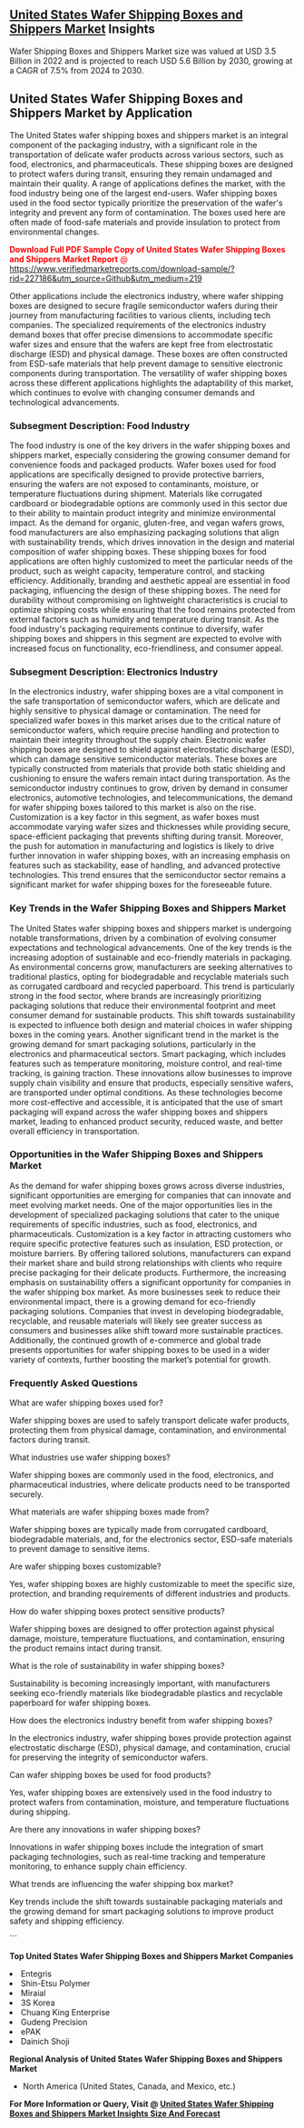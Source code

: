 <h2><a href="https://www.verifiedmarketreports.com/download-sample/?rid=227186&amp;utm_source=Github&amp;utm_medium=219" target="_blank">United States Wafer Shipping Boxes and Shippers Market</a> Insights</h2><p>Wafer Shipping Boxes and Shippers Market size was valued at USD 3.5 Billion in 2022 and is projected to reach USD 5.6 Billion by 2030, growing at a CAGR of 7.5% from 2024 to 2030.</p><p> <h2>United States Wafer Shipping Boxes and Shippers Market by Application</h2> <p>The United States wafer shipping boxes and shippers market is an integral component of the packaging industry, with a significant role in the transportation of delicate wafer products across various sectors, such as food, electronics, and pharmaceuticals. These shipping boxes are designed to protect wafers during transit, ensuring they remain undamaged and maintain their quality. A range of applications defines the market, with the food industry being one of the largest end-users. Wafer shipping boxes used in the food sector typically prioritize the preservation of the wafer's integrity and prevent any form of contamination. The boxes used here are often made of food-safe materials and provide insulation to protect from environmental changes. <p><span class=""><span style="color: #ff0000;"><strong>Download Full PDF Sample Copy of United States Wafer Shipping Boxes and Shippers Market Report</strong> @ </span><a href="https://www.verifiedmarketreports.com/download-sample/?rid=227186&amp;utm_source=Github&amp;utm_medium=219" target="_blank">https://www.verifiedmarketreports.com/download-sample/?rid=227186&amp;utm_source=Github&amp;utm_medium=219</a></span></p> Other applications include the electronics industry, where wafer shipping boxes are designed to secure fragile semiconductor wafers during their journey from manufacturing facilities to various clients, including tech companies. The specialized requirements of the electronics industry demand boxes that offer precise dimensions to accommodate specific wafer sizes and ensure that the wafers are kept free from electrostatic discharge (ESD) and physical damage. These boxes are often constructed from ESD-safe materials that help prevent damage to sensitive electronic components during transportation. The versatility of wafer shipping boxes across these different applications highlights the adaptability of this market, which continues to evolve with changing consumer demands and technological advancements.</p> <h3>Subsegment Description: Food Industry</h3> <p>The food industry is one of the key drivers in the wafer shipping boxes and shippers market, especially considering the growing consumer demand for convenience foods and packaged products. Wafer boxes used for food applications are specifically designed to provide protective barriers, ensuring the wafers are not exposed to contaminants, moisture, or temperature fluctuations during shipment. Materials like corrugated cardboard or biodegradable options are commonly used in this sector due to their ability to maintain product integrity and minimize environmental impact. As the demand for organic, gluten-free, and vegan wafers grows, food manufacturers are also emphasizing packaging solutions that align with sustainability trends, which drives innovation in the design and material composition of wafer shipping boxes. These shipping boxes for food applications are often highly customized to meet the particular needs of the product, such as weight capacity, temperature control, and stacking efficiency. Additionally, branding and aesthetic appeal are essential in food packaging, influencing the design of these shipping boxes. The need for durability without compromising on lightweight characteristics is crucial to optimize shipping costs while ensuring that the food remains protected from external factors such as humidity and temperature during transit. As the food industry's packaging requirements continue to diversify, wafer shipping boxes and shippers in this segment are expected to evolve with increased focus on functionality, eco-friendliness, and consumer appeal.</p> <h3>Subsegment Description: Electronics Industry</h3> <p>In the electronics industry, wafer shipping boxes are a vital component in the safe transportation of semiconductor wafers, which are delicate and highly sensitive to physical damage or contamination. The need for specialized wafer boxes in this market arises due to the critical nature of semiconductor wafers, which require precise handling and protection to maintain their integrity throughout the supply chain. Electronic wafer shipping boxes are designed to shield against electrostatic discharge (ESD), which can damage sensitive semiconductor materials. These boxes are typically constructed from materials that provide both static shielding and cushioning to ensure the wafers remain intact during transportation. As the semiconductor industry continues to grow, driven by demand in consumer electronics, automotive technologies, and telecommunications, the demand for wafer shipping boxes tailored to this market is also on the rise. Customization is a key factor in this segment, as wafer boxes must accommodate varying wafer sizes and thicknesses while providing secure, space-efficient packaging that prevents shifting during transit. Moreover, the push for automation in manufacturing and logistics is likely to drive further innovation in wafer shipping boxes, with an increasing emphasis on features such as stackability, ease of handling, and advanced protective technologies. This trend ensures that the semiconductor sector remains a significant market for wafer shipping boxes for the foreseeable future.</p> <h3>Key Trends in the Wafer Shipping Boxes and Shippers Market</h3> <p>The United States wafer shipping boxes and shippers market is undergoing notable transformations, driven by a combination of evolving consumer expectations and technological advancements. One of the key trends is the increasing adoption of sustainable and eco-friendly materials in packaging. As environmental concerns grow, manufacturers are seeking alternatives to traditional plastics, opting for biodegradable and recyclable materials such as corrugated cardboard and recycled paperboard. This trend is particularly strong in the food sector, where brands are increasingly prioritizing packaging solutions that reduce their environmental footprint and meet consumer demand for sustainable products. This shift towards sustainability is expected to influence both design and material choices in wafer shipping boxes in the coming years. Another significant trend in the market is the growing demand for smart packaging solutions, particularly in the electronics and pharmaceutical sectors. Smart packaging, which includes features such as temperature monitoring, moisture control, and real-time tracking, is gaining traction. These innovations allow businesses to improve supply chain visibility and ensure that products, especially sensitive wafers, are transported under optimal conditions. As these technologies become more cost-effective and accessible, it is anticipated that the use of smart packaging will expand across the wafer shipping boxes and shippers market, leading to enhanced product security, reduced waste, and better overall efficiency in transportation.</p> <h3>Opportunities in the Wafer Shipping Boxes and Shippers Market</h3> <p>As the demand for wafer shipping boxes grows across diverse industries, significant opportunities are emerging for companies that can innovate and meet evolving market needs. One of the major opportunities lies in the development of specialized packaging solutions that cater to the unique requirements of specific industries, such as food, electronics, and pharmaceuticals. Customization is a key factor in attracting customers who require specific protective features such as insulation, ESD protection, or moisture barriers. By offering tailored solutions, manufacturers can expand their market share and build strong relationships with clients who require precise packaging for their delicate products. Furthermore, the increasing emphasis on sustainability offers a significant opportunity for companies in the wafer shipping box market. As more businesses seek to reduce their environmental impact, there is a growing demand for eco-friendly packaging solutions. Companies that invest in developing biodegradable, recyclable, and reusable materials will likely see greater success as consumers and businesses alike shift toward more sustainable practices. Additionally, the continued growth of e-commerce and global trade presents opportunities for wafer shipping boxes to be used in a wider variety of contexts, further boosting the market’s potential for growth.</p> <h3>Frequently Asked Questions</h3> <p>What are wafer shipping boxes used for?</p> <p>Wafer shipping boxes are used to safely transport delicate wafer products, protecting them from physical damage, contamination, and environmental factors during transit.</p> <p>What industries use wafer shipping boxes?</p> <p>Wafer shipping boxes are commonly used in the food, electronics, and pharmaceutical industries, where delicate products need to be transported securely.</p> <p>What materials are wafer shipping boxes made from?</p> <p>Wafer shipping boxes are typically made from corrugated cardboard, biodegradable materials, and, for the electronics sector, ESD-safe materials to prevent damage to sensitive items.</p> <p>Are wafer shipping boxes customizable?</p> <p>Yes, wafer shipping boxes are highly customizable to meet the specific size, protection, and branding requirements of different industries and products.</p> <p>How do wafer shipping boxes protect sensitive products?</p> <p>Wafer shipping boxes are designed to offer protection against physical damage, moisture, temperature fluctuations, and contamination, ensuring the product remains intact during transit.</p> <p>What is the role of sustainability in wafer shipping boxes?</p> <p>Sustainability is becoming increasingly important, with manufacturers seeking eco-friendly materials like biodegradable plastics and recyclable paperboard for wafer shipping boxes.</p> <p>How does the electronics industry benefit from wafer shipping boxes?</p> <p>In the electronics industry, wafer shipping boxes provide protection against electrostatic discharge (ESD), physical damage, and contamination, crucial for preserving the integrity of semiconductor wafers.</p> <p>Can wafer shipping boxes be used for food products?</p> <p>Yes, wafer shipping boxes are extensively used in the food industry to protect wafers from contamination, moisture, and temperature fluctuations during shipping.</p> <p>Are there any innovations in wafer shipping boxes?</p> <p>Innovations in wafer shipping boxes include the integration of smart packaging technologies, such as real-time tracking and temperature monitoring, to enhance supply chain efficiency.</p> <p>What trends are influencing the wafer shipping box market?</p> <p>Key trends include the shift towards sustainable packaging materials and the growing demand for smart packaging solutions to improve product safety and shipping efficiency.</p> ```</p><p><strong>Top United States Wafer Shipping Boxes and Shippers Market Companies</strong></p><div data-test-id=""><p><li>Entegris</li><li> Shin-Etsu Polymer</li><li> Miraial</li><li> 3S Korea</li><li> Chuang King Enterprise</li><li> Gudeng Precision</li><li> ePAK</li><li> Dainich Shoji</li></p><div><strong>Regional Analysis of&nbsp;United States Wafer Shipping Boxes and Shippers Market</strong></div><ul><li dir="ltr"><p dir="ltr">North America&nbsp;(United States, Canada, and Mexico, etc.)</p></li></ul><p><strong>For More Information or Query, Visit @&nbsp;</strong><strong><a href="https://www.verifiedmarketreports.com/product/wafer-shipping-boxes-and-shippers-market/?utm_source=Github&amp;utm_medium=219" target="_blank">United States Wafer Shipping Boxes and Shippers Market Insights Size And Forecast</a></strong></p></div>
